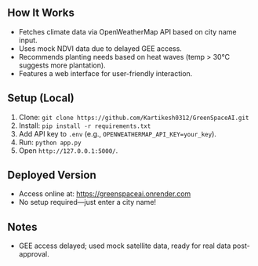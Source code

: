 ## How It Works
- Fetches climate data via OpenWeatherMap API based on city name input.
- Uses mock NDVI data due to delayed GEE access.
- Recommends planting needs based on heat waves (temp > 30°C suggests more plantation).
- Features a web interface for user-friendly interaction.

## Setup (Local)
1. Clone: `git clone https://github.com/Kartikesh0312/GreenSpaceAI.git`
2. Install: `pip install -r requirements.txt`
3. Add API key to `.env` (e.g., `OPENWEATHERMAP_API_KEY=your_key`).
4. Run: `python app.py`
5. Open `http://127.0.0.1:5000/`.

## Deployed Version
- Access online at: https://greenspaceai.onrender.com
- No setup required—just enter a city name!

## Notes
- GEE access delayed; used mock satellite data, ready for real data post-approval.